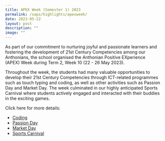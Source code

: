 ```yaml
---
title: APEX Week (Semester 1) 2023
permalink: /saps/highlights/apexweek/
date: 2023-05-22
layout: post
description: ""
image: ""
---
```

As part of our commitment to nurturing joyful and passionate learners and fostering the development of 21st Century Competencies among our Anthonians, the school organised the Anthonian Positive EXperience (APEX) Week during Term 2, Week 10 (22 - 26 May 2023).  
  
Throughout the week, the students had many valuable opportunities to develop their 21st Century Competencies through ICT-related programmes such as touch typing and coding, as well as other activities such as Passion Day and Market Day. The week culminated in our highly anticipated Sports Carnival where students actively engaged and interacted with their buddies in the exciting games.

Click here for more details:

* [Coding](/saps/highlights/codingsemester1/)
* [Passion Day](https://stanthonyspri-moe-edu-sg-admin.cwp.sg/saps/highlights/passionday)
* [Market Day](https://stanthonyspri-moe-edu-sg-admin.cwp.sg/saps/highlights/marketday)
* [Sports Carnival](https://stanthonyspri-moe-edu-sg-admin.cwp.sg/saps/highlights/sportscarnival)